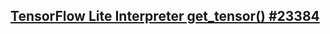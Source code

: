 ## [TensorFlow Lite Interpreter get_tensor() #23384](https://github.com/tensorflow/tensorflow/issues/23384)  
